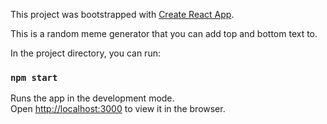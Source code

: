 This project was bootstrapped with [Create React App](https://github.com/facebook/create-react-app).

This is a random meme generator that you can add top and bottom text to.

In the project directory, you can run:

### `npm start`

Runs the app in the development mode.<br />
Open [http://localhost:3000](http://localhost:3000) to view it in the browser.




